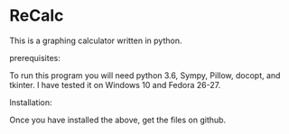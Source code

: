 # ReCalc
This is a graphing calculator written in python.

prerequisites:

To run this program you will need python 3.6, Sympy, Pillow, docopt,
and tkinter.
I have tested it on Windows 10 and Fedora 26-27.

Installation:

Once you have installed the above, get the files on github.
